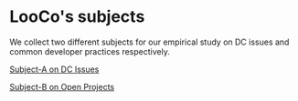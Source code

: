 # LooCo's subjects

We collect two different subjects for our empirical study on DC issues and common developer practices respectively.

[Subject-A on DC Issues](subjectA/subjectA.html)

[Subject-B on Open Projects](subjectB/subjectB.html)

